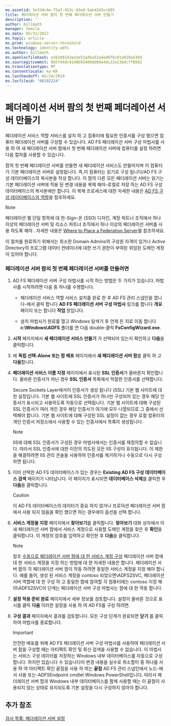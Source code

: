 ```yaml
---
ms.assetid: 5e334c4e-75a7-453c-83e8-5ab4243cc685
title: 페더레이션 서버 팜의 첫 번째 페더레이션 서버 만들기
description: ''
author: billmath
manager: femila
ms.date: 05/31/2017
ms.topic: article
ms.prod: windows-server-threshold
ms.technology: identity-adfs
ms.author: billmath
ms.openlocfilehash: e16289142ea2e53adba52a4ed8f6c01a929a530d
ms.sourcegitcommit: 0b5fd4dc4148b92480db04e4dc22e139dcff8582
ms.translationtype: MT
ms.contentlocale: ko-KR
ms.lasthandoff: 05/24/2019
ms.locfileid: "66192224"
---
```

# <a name="create-the-first-federation-server-in-a-federation-server-farm"></a>페더레이션 서버 팜의 첫 번째 페더레이션 서버 만들기

페더레이션 서비스 역할 서비스를 설치 하 고 컴퓨터에 필요한 인증서를 구성 했으면 컴퓨터 페더레이션 서버를 구성할 수 있습니다. AD FS 페더레이션 서버 구성 마법사를 사용 하 여 새 페더레이션 서버 팜에서 첫 번째 페더레이션 서버에 컴퓨터를 설정 하려면 다음 절차를 사용할 수 있습니다.  
  
팜의 첫 번째 페더레이션 서버를 만들면 새 페더레이션 서비스도 만들어지며 이 컴퓨터가 기본 페더레이션 서버로 설정됩니다. 즉,이 컴퓨터는 읽기로 구성 됩니다\/AD FS 구성 데이터베이스의 복사본을 작성 합니다. 이 팜의 다른 모든 페더레이션 서버는 읽기는 기본 페더레이션 서버에 적용 된 변경 내용을 복제 해야\-로컬로 저장 하는 AD FS 구성 데이터베이스의 복사본에만 합니다. 이 복제 프로세스에 대한 자세한 내용은 [AD FS 구성 데이터베이스의 역할](../../ad-fs/technical-reference/The-Role-of-the-AD-FS-Configuration-Database.md)을 참조하세요.  
  
> [!NOTE]  
> 페더레이션 웹 단일 항목에 대 한\-Sign\-온 \(SSO\) 디자인, 계정 파트너 조직에서 하나 이상의 페더레이션 서버 및 리소스 파트너 조직에서 하나 이상의 페더레이션 서버를 사용 하도록 해야 . 자세한 내용은 [Where to Place a Federation Server](https://technet.microsoft.com/library/dd807127.aspx)를 참조하세요.  
  
이 절차를 완료하기 위해서는 최소한 Domain Admins의 구성원 자격이 있거나 Active Directory의 프로그램 데이터 컨테이너에 대한 쓰기 권한이 부여된 위임된 도메인 계정이 있어야 합니다.  
  
### <a name="to-create-the-first-federation-server-in-a-federation-server-farm"></a>페더레이션 서버 팜의 첫 번째 페더레이션 서버를 만들려면  
  
1.  AD FS 페더레이션 서버 구성 마법사를 시작 하는 방법은 두 가지가 있습니다. 마법사를 시작하려면 다음 중 하나를 수행합니다.  
  
    -   페더레이션 서비스 역할 서비스 설치를 완료 한 후 AD FS 관리 스냅인을 엽니다\-에서 클릭 합니다 **AD FS 페더레이션 서버 구성 마법사** 링크를 합니다 **개요** 페이지 또는 합니다 **작업** 창입니다.  
  
    -   설치 마법사가 완료를 열고 Windows 탐색기 후 언제 든 지로 이동 합니다 **c:\\Windows\\ADFS** 폴더를 연 다음 double\-클릭 **FsConfigWizard.exe**.  
  
2.  **시작** 페이지에서 **새 페더레이션 서비스 만들기** 가 선택되어 있는지 확인하고 **다음**을 클릭합니다.  
  
3.  에 **독립 선택\-Alone 또는 팜 배포** 페이지에서 **새 페더레이션 서버 팜**를 클릭 하 고 **다음**합니다.  
  
4.  **페더레이션 서비스 이름 지정** 페이지에서 표시된 **SSL 인증서**가 올바른지 확인합니다. 올바른 인증서가 아닌 경우 **SSL 인증서** 목록에서 적절한 인증서를 선택합니다.  
  
    Secure Sockets Layer에서이 인증서가 생성 됩니다 \(SSL\) 기본 웹 사이트에 대 한 설정입니다. 기본 웹 사이트에 SSL 인증서가 하나만 구성되어 있는 경우 해당 인증서가 표시되고 사용하도록 자동으로 선택됩니다. 기본 웹 사이트에 대해 구성된 SSL 인증서가 여러 개인 경우 해당 인증서가 여기에 모두 나열되므로 그 중에서 선택해야 합니다. 기본 웹 사이트에 대해 구성된 SSL 설정이 없는 경우 로컬 컴퓨터의 개인 인증서 저장소에서 사용할 수 있는 인증서에서 목록이 생성됩니다.  
  
    > [!NOTE]  
    > IIS에 대해 SSL 인증서가 구성된 경우 마법사에서는 인증서를 재정의할 수 없습니다. 따라서 SSL 인증서에 대한 이전의 의도된 모든 IIS 구성이 유지됩니다. 이 제한을 해결하려면 IIS 관리 콘솔을 사용하여 인증서를 제거하거나 수동으로 다시 구성하면 됩니다.  
  
5.  이미 선택한 AD FS 데이터베이스가 있는 경우는 **Existing AD FS 구성 데이터베이스 검색** 페이지가 나타납니다. 이 페이지가 표시되면 **데이터베이스 삭제**를 클릭한 후 **다음**을 클릭합니다.  
  
    > [!CAUTION]  
    > 이 AD FS 데이터베이스의 데이터가 중요 하지 않거나 프로덕션 페더레이션 서버 팜에서 사용 되지 않음을 확인 했으면 하는 경우에이 옵션을 선택 합니다.  
  
6.  **서비스 계정을 지정** 페이지에서 **찾아보기**를 클릭합니다. **찾아보기** 대화 상자에서 이 새 페더레이션 서버 팜에서 서비스 계정으로 사용할 도메인 계정을 찾은 후 **확인**을 클릭합니다. 이 계정의 암호를 입력하고 확인한 후 **다음**을 클릭합니다.  
  
    > [!NOTE]  
    > 참조 [수동으로 페더레이션 서버 팜에 대 한 서비스 계정 구성](Manually-Configure-a-Service-Account-for-a-Federation-Server-Farm.md) 페더레이션 서버 팜에 대 한 서비스 계정을 지정 하는 방법에 대 한 자세한 내용은 합니다. 페더레이션 서버 팜의 각 페더레이션 서버 팜이 작동 하려면 동일한 서비스 계정을 지정 해야 합니다. 예를 들어, 생성 된 서비스 계정을 contoso 되었으면\\ADFS2SVC, 페더레이션 서버 역할에 대 한 구성 하 고 동일한 팜에 참여할 각 컴퓨터에는 contoso 지정 해야\\ADFS2SVC이 단계는 페더레이션 서버 구성 마법사는 팜에 대 한 작동 합니다.  
  
7.  **설정 적용 준비 완료** 페이지에서 세부 정보를 검토합니다. 설정이 올바른 것으로 표시를 클릭 **다음** 이러한 설정을 사용 하 여 AD FS를 구성 하려면.  
  
8.  **구성 결과** 페이지에서 결과를 검토합니다. 모든 구성 단계가 완료되면 **닫기**  를 클릭하여 마법사를 종료합니다.  
  
    > [!IMPORTANT]  
    > 안전한 배포를 위해 AD FS 페더레이션 서버 구성 마법사를 사용하여 페더레이션 서버 팜을 구성할 때는 아티팩트 확인 및 회신 검색을 사용할 수 없습니다. 이 마법사는 서비스 구성 데이터를 저장하는 Windows 내부 데이터베이스를 자동으로 구성합니다. 하지만 있습니다 수 있습니다이 변경 내용을 실수로 취소할이 중 하나를 사용 하 여 아티팩트 확인 끝점을 사용 하 여는 **끝점** AD FS 관리 스냅인에서 노드\-에서 사용 또는\-ADFSEndpoint cmdlet Windows PowerShell입니다. 따라서 페더레이션 서버 팜과 Windows 내부 데이터베이스를 함께 사용할 때는 이 끝점이 사용되지 않는 상태로 유지되도록 기본 설정을 다시 구성하지 않아야 합니다.  
  
## <a name="additional-references"></a>추가 참조  
[검사 목록: 페더레이션 서버 설정](Checklist--Setting-Up-a-Federation-Server.md)  
  

